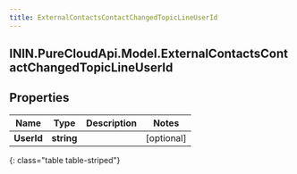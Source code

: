 ```yaml
---
title: ExternalContactsContactChangedTopicLineUserId
---
```

## ININ.PureCloudApi.Model.ExternalContactsContactChangedTopicLineUserId

## Properties

|Name | Type | Description | Notes|
|------------ | ------------- | ------------- | -------------|
| **UserId** | **string** |  | [optional] |
{: class="table table-striped"}


